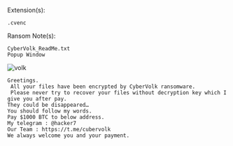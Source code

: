 Extension(s): 
```
.cvenc
```
Ransom Note(s): 
```
CyberVolk_ReadMe.txt
Popup Window
```
![volk](https://github.com/user-attachments/assets/e042ad87-9a3a-41d5-b65d-c4eb2ce80168)
```
Greetings.
 All your files have been encrypted by CyberVolk ransomware.
 Please never try to recover your files without decryption key which I give you after pay. 
They could be disappeared… 
You should follow my words.
Pay $1000 BTC to below address.
My telegram : @hacker7
Our Team : https://t.me/cubervolk
We always welcome you and your payment.
```

